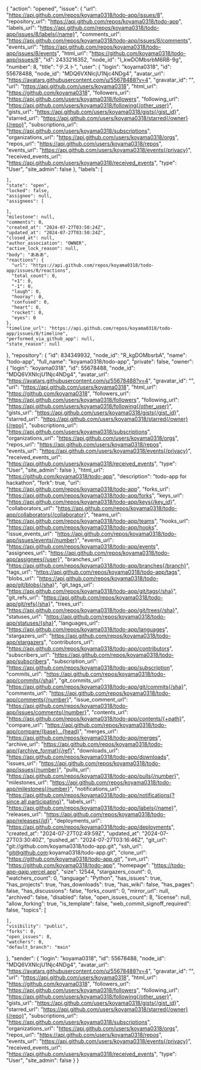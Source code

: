 {
  "action": "opened",
  "issue": {
    "url": "https://api.github.com/repos/koyama0318/todo-app/issues/8",
    "repository_url": "https://api.github.com/repos/koyama0318/todo-app",
    "labels_url": "https://api.github.com/repos/koyama0318/todo-app/issues/8/labels{/name}",
    "comments_url": "https://api.github.com/repos/koyama0318/todo-app/issues/8/comments",
    "events_url": "https://api.github.com/repos/koyama0318/todo-app/issues/8/events",
    "html_url": "https://github.com/koyama0318/todo-app/issues/8",
    "id": 2433216352,
    "node_id": "I_kwDOMbsrbM6RB-9g",
    "number": 8,
    "title": "テスト",
    "user": {
      "login": "koyama0318",
      "id": 55678488,
      "node_id": "MDQ6VXNlcjU1Njc4NDg4",
      "avatar_url": "https://avatars.githubusercontent.com/u/55678488?v=4",
      "gravatar_id": "",
      "url": "https://api.github.com/users/koyama0318",
      "html_url": "https://github.com/koyama0318",
      "followers_url": "https://api.github.com/users/koyama0318/followers",
      "following_url": "https://api.github.com/users/koyama0318/following{/other_user}",
      "gists_url": "https://api.github.com/users/koyama0318/gists{/gist_id}",
      "starred_url": "https://api.github.com/users/koyama0318/starred{/owner}{/repo}",
      "subscriptions_url": "https://api.github.com/users/koyama0318/subscriptions",
      "organizations_url": "https://api.github.com/users/koyama0318/orgs",
      "repos_url": "https://api.github.com/users/koyama0318/repos",
      "events_url": "https://api.github.com/users/koyama0318/events{/privacy}",
      "received_events_url": "https://api.github.com/users/koyama0318/received_events",
      "type": "User",
      "site_admin": false
    },
    "labels": [

    ],
    "state": "open",
    "locked": false,
    "assignee": null,
    "assignees": [

    ],
    "milestone": null,
    "comments": 0,
    "created_at": "2024-07-27T03:50:24Z",
    "updated_at": "2024-07-27T03:50:24Z",
    "closed_at": null,
    "author_association": "OWNER",
    "active_lock_reason": null,
    "body": "あああ",
    "reactions": {
      "url": "https://api.github.com/repos/koyama0318/todo-app/issues/8/reactions",
      "total_count": 0,
      "+1": 0,
      "-1": 0,
      "laugh": 0,
      "hooray": 0,
      "confused": 0,
      "heart": 0,
      "rocket": 0,
      "eyes": 0
    },
    "timeline_url": "https://api.github.com/repos/koyama0318/todo-app/issues/8/timeline",
    "performed_via_github_app": null,
    "state_reason": null
  },
  "repository": {
    "id": 834349932,
    "node_id": "R_kgDOMbsrbA",
    "name": "todo-app",
    "full_name": "koyama0318/todo-app",
    "private": false,
    "owner": {
      "login": "koyama0318",
      "id": 55678488,
      "node_id": "MDQ6VXNlcjU1Njc4NDg4",
      "avatar_url": "https://avatars.githubusercontent.com/u/55678488?v=4",
      "gravatar_id": "",
      "url": "https://api.github.com/users/koyama0318",
      "html_url": "https://github.com/koyama0318",
      "followers_url": "https://api.github.com/users/koyama0318/followers",
      "following_url": "https://api.github.com/users/koyama0318/following{/other_user}",
      "gists_url": "https://api.github.com/users/koyama0318/gists{/gist_id}",
      "starred_url": "https://api.github.com/users/koyama0318/starred{/owner}{/repo}",
      "subscriptions_url": "https://api.github.com/users/koyama0318/subscriptions",
      "organizations_url": "https://api.github.com/users/koyama0318/orgs",
      "repos_url": "https://api.github.com/users/koyama0318/repos",
      "events_url": "https://api.github.com/users/koyama0318/events{/privacy}",
      "received_events_url": "https://api.github.com/users/koyama0318/received_events",
      "type": "User",
      "site_admin": false
    },
    "html_url": "https://github.com/koyama0318/todo-app",
    "description": "todo-app for hackathon",
    "fork": true,
    "url": "https://api.github.com/repos/koyama0318/todo-app",
    "forks_url": "https://api.github.com/repos/koyama0318/todo-app/forks",
    "keys_url": "https://api.github.com/repos/koyama0318/todo-app/keys{/key_id}",
    "collaborators_url": "https://api.github.com/repos/koyama0318/todo-app/collaborators{/collaborator}",
    "teams_url": "https://api.github.com/repos/koyama0318/todo-app/teams",
    "hooks_url": "https://api.github.com/repos/koyama0318/todo-app/hooks",
    "issue_events_url": "https://api.github.com/repos/koyama0318/todo-app/issues/events{/number}",
    "events_url": "https://api.github.com/repos/koyama0318/todo-app/events",
    "assignees_url": "https://api.github.com/repos/koyama0318/todo-app/assignees{/user}",
    "branches_url": "https://api.github.com/repos/koyama0318/todo-app/branches{/branch}",
    "tags_url": "https://api.github.com/repos/koyama0318/todo-app/tags",
    "blobs_url": "https://api.github.com/repos/koyama0318/todo-app/git/blobs{/sha}",
    "git_tags_url": "https://api.github.com/repos/koyama0318/todo-app/git/tags{/sha}",
    "git_refs_url": "https://api.github.com/repos/koyama0318/todo-app/git/refs{/sha}",
    "trees_url": "https://api.github.com/repos/koyama0318/todo-app/git/trees{/sha}",
    "statuses_url": "https://api.github.com/repos/koyama0318/todo-app/statuses/{sha}",
    "languages_url": "https://api.github.com/repos/koyama0318/todo-app/languages",
    "stargazers_url": "https://api.github.com/repos/koyama0318/todo-app/stargazers",
    "contributors_url": "https://api.github.com/repos/koyama0318/todo-app/contributors",
    "subscribers_url": "https://api.github.com/repos/koyama0318/todo-app/subscribers",
    "subscription_url": "https://api.github.com/repos/koyama0318/todo-app/subscription",
    "commits_url": "https://api.github.com/repos/koyama0318/todo-app/commits{/sha}",
    "git_commits_url": "https://api.github.com/repos/koyama0318/todo-app/git/commits{/sha}",
    "comments_url": "https://api.github.com/repos/koyama0318/todo-app/comments{/number}",
    "issue_comment_url": "https://api.github.com/repos/koyama0318/todo-app/issues/comments{/number}",
    "contents_url": "https://api.github.com/repos/koyama0318/todo-app/contents/{+path}",
    "compare_url": "https://api.github.com/repos/koyama0318/todo-app/compare/{base}...{head}",
    "merges_url": "https://api.github.com/repos/koyama0318/todo-app/merges",
    "archive_url": "https://api.github.com/repos/koyama0318/todo-app/{archive_format}{/ref}",
    "downloads_url": "https://api.github.com/repos/koyama0318/todo-app/downloads",
    "issues_url": "https://api.github.com/repos/koyama0318/todo-app/issues{/number}",
    "pulls_url": "https://api.github.com/repos/koyama0318/todo-app/pulls{/number}",
    "milestones_url": "https://api.github.com/repos/koyama0318/todo-app/milestones{/number}",
    "notifications_url": "https://api.github.com/repos/koyama0318/todo-app/notifications{?since,all,participating}",
    "labels_url": "https://api.github.com/repos/koyama0318/todo-app/labels{/name}",
    "releases_url": "https://api.github.com/repos/koyama0318/todo-app/releases{/id}",
    "deployments_url": "https://api.github.com/repos/koyama0318/todo-app/deployments",
    "created_at": "2024-07-27T02:49:59Z",
    "updated_at": "2024-07-27T03:30:40Z",
    "pushed_at": "2024-07-27T03:16:46Z",
    "git_url": "git://github.com/koyama0318/todo-app.git",
    "ssh_url": "git@github.com:koyama0318/todo-app.git",
    "clone_url": "https://github.com/koyama0318/todo-app.git",
    "svn_url": "https://github.com/koyama0318/todo-app",
    "homepage": "https://todo-app-qajp.vercel.app",
    "size": 12544,
    "stargazers_count": 0,
    "watchers_count": 0,
    "language": "Python",
    "has_issues": true,
    "has_projects": true,
    "has_downloads": true,
    "has_wiki": false,
    "has_pages": false,
    "has_discussions": false,
    "forks_count": 0,
    "mirror_url": null,
    "archived": false,
    "disabled": false,
    "open_issues_count": 8,
    "license": null,
    "allow_forking": true,
    "is_template": false,
    "web_commit_signoff_required": false,
    "topics": [

    ],
    "visibility": "public",
    "forks": 0,
    "open_issues": 8,
    "watchers": 0,
    "default_branch": "main"
  },
  "sender": {
    "login": "koyama0318",
    "id": 55678488,
    "node_id": "MDQ6VXNlcjU1Njc4NDg4",
    "avatar_url": "https://avatars.githubusercontent.com/u/55678488?v=4",
    "gravatar_id": "",
    "url": "https://api.github.com/users/koyama0318",
    "html_url": "https://github.com/koyama0318",
    "followers_url": "https://api.github.com/users/koyama0318/followers",
    "following_url": "https://api.github.com/users/koyama0318/following{/other_user}",
    "gists_url": "https://api.github.com/users/koyama0318/gists{/gist_id}",
    "starred_url": "https://api.github.com/users/koyama0318/starred{/owner}{/repo}",
    "subscriptions_url": "https://api.github.com/users/koyama0318/subscriptions",
    "organizations_url": "https://api.github.com/users/koyama0318/orgs",
    "repos_url": "https://api.github.com/users/koyama0318/repos",
    "events_url": "https://api.github.com/users/koyama0318/events{/privacy}",
    "received_events_url": "https://api.github.com/users/koyama0318/received_events",
    "type": "User",
    "site_admin": false
  }
}